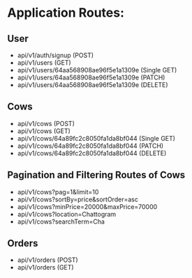 # Application Routes:

## User

- api/v1/auth/signup (POST)
- api/v1/users (GET)
- api/v1/users/64aa568908ae96f5e1a1309e (Single GET)
- api/v1/users/64aa568908ae96f5e1a1309e (PATCH)
- api/v1/users/64aa568908ae96f5e1a1309e (DELETE)

## Cows

- api/v1/cows (POST)
- api/v1/cows (GET)
- api/v1/cows/64a89fc2c8050fa1da8bf044 (Single GET)
- api/v1/cows/64a89fc2c8050fa1da8bf044 (PATCH)
- api/v1/cows/64a89fc2c8050fa1da8bf044 (DELETE)

## Pagination and Filtering Routes of Cows

- api/v1/cows?pag=1&limit=10
- api/v1/cows?sortBy=price&sortOrder=asc
- api/v1/cows?minPrice=20000&maxPrice=70000
- api/v1/cows?location=Chattogram
- api/v1/cows?searchTerm=Cha

## Orders

- api/v1/orders (POST)
- api/v1/orders (GET)

